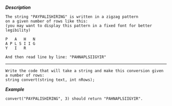 ***Description***

    The string "PAYPALISHIRING" is written in a zigzag pattern
    on a given number of rows like this:
    (you may want to display this pattern in a fixed font for better legibility)

    P   A   H   N
    A P L S I I G
    Y   I   R

    And then read line by line: "PAHNAPLSIIGYIR"
---

    Write the code that will take a string and make this conversion given a number of rows:
    string convert(string text, int nRows);

***Example***

    convert("PAYPALISHIRING", 3) should return "PAHNAPLSIIGYIR".
